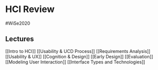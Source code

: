 # HCI Review
#WiSe2020 
## Lectures
[[Intro to HCI]]
[[Usability & UCD Process]]
[[Requirements Analysis]]
[[Usability & UX]]
[[Cognition & Design]]
[[Early Design]]
[[Evaluation]]
[[Modeling User Interaction]]
[[Interface Types and Technologies]]
